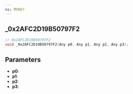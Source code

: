 ```yaml
---
ns: MONEY
---
```

## _0x2AFC2D19B50797F2

```c
// 0x2AFC2D19B50797F2
void _0x2AFC2D19B50797F2(Any p0, Any p1, Any p2, Any p3);
```


## Parameters
* **p0**: 
* **p1**: 
* **p2**: 
* **p3**: 

